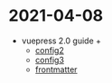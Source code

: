 # 2021-04-08

- vuepress 2.0 guide +
  - [config2](../fw/vuepress/config2.md)
  - [config3](../fw/ve/../vuepress/config3.md)
  - [frontmatter](../fw/vuepress/frontmatter.md)
